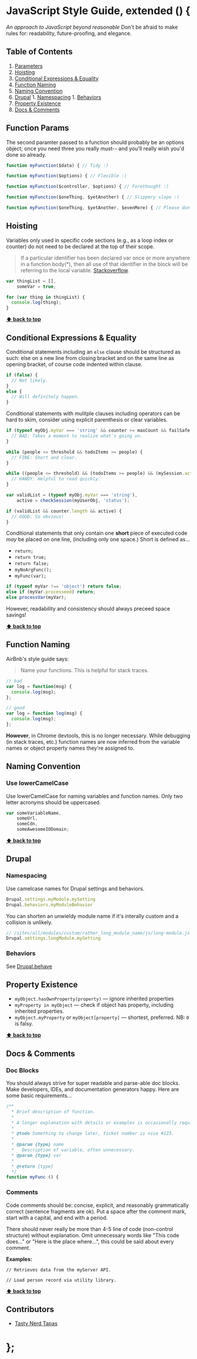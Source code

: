 # JavaScript Style Guide, extended () {

*An approach to JavaScript beyond reasonable*
Don't be afraid to make rules for: readability, future-proofing, and elegance.

## Table of Contents

  1. [Parameters](#function-params)
  1. [Hoisting](#hoisting)
  1. [Conditional Expressions & Equality](#conditional-expressions--equality)
  1. [Function Naming](#function-naming)
  1. [Naming Convention](#naming-convention)
  1. [Drupal](#drupal)
    1. [Namespacing](#namespacing)
    1. [Behaviors](#behaviors)
  1. [Property Existence](#property-existence)
  1. [Docs & Comments](#docs--comments)


## Function Params

The second paramter passed to a function should probably be an options object; once you need three you really must-- and you'll really wish you'd done so already.

```javascript
function myFunction($data) { // Tidy :)

function myFunction($options) { // Flexible :)

function myFunction($controller, $options) { // Forethought :)

function myFunction($oneThing, $yetAnother) { // Slippery slope :(

function myFunction($oneThing, $yetAnother, $evenMore) { // Please don't
```


## Hoisting

Variables only used in specific code sections (e.g., as a loop index or counter) do not need to be declared at the top of their scope.

> If a particular identifier has been declared var once or more anywhere in a function body(*), then all use of that identifier in the block will be referring to the local variable.
> [Stackoverflow](http://stackoverflow.com/a/3685090/417839).

```javascript
var thingList = [],
    someVar = true;

for (var thing in thingList) {
  console.log(thing);
}
```

**[⬆ back to top](#table-of-contents)**


## Conditional Expressions & Equality

Conditional statements including an `else` clause should be structured as such: else on a new line from closing bracket and on the same line as opening bracket, of course code indented within clause.

```javascript
if (false) {
  // Not likely.
}
else {
  // Will definitely happen.
}
```

Conditional statements with mulitple clauses including operators can be hard to skim, consider using explicit parenthesis or clear variables.

```javascript
if (typeof myObj.myVar === 'string' && counter >= maxCount && failSafe !== true) {
  // BAD: Takes a moment to realize what's going on.
}
```

```javascript
while (people <= threshold && todoItems >= people) {
  // FINE: Short and clear.
}
```

```javascript
while ((people <= threshold) && (todoItems >= people) && (mySession.active === true)) {
  // HANDY: Helpful to read quickly.
}
```

```javascript
var validList = (typeof myObj.myVar === 'string'),
    active = checkSession(myUserObj, 'status');

if (validList && counter.length && active) {
  // GOOD: So obvious!
}
```

Conditional statements that only contain one **short** piece of executed code *may* be placed on one line, (including only one space.) Short is defined as...

- `return;`
- `return true;`
- `return false;`
- `myNoArgFunc();`
- `myFunc(var);`

```javascript
if (typeof myVar !== 'object') return false;
else if (myVar.processeed) return;
else processVar(myVar);
```

However, readability and consistency should always preceed space savings!

**[⬆ back to top](#table-of-contents)**

## Function Naming

AirBnb's style guide says:

> Name your functions. This is helpful for stack traces.

```javascript
// bad
var log = function(msg) {
  console.log(msg);
};

// good
var log = function log(msg) {
  console.log(msg);
};
```

**However**, in Chrome devtools, this is no longer necessary. While debugging (in stack traces, etc.) function names are now inferred from the variable names or object property names they're assigned to.

## Naming Convention

### Use lowerCamelCase

Use lowerCamelCase for naming variables and function names. Only two letter acronyms should be uppercased.

```javascript
var someVariableName,
    someUrl,
    someCdn,
    someAwesomeIODomain;
```

**[⬆ back to top](#table-of-contents)**


## Drupal

### Namespacing
Use camelcase names for Drupal settings and behaviors.
```javascript
Drupal.settings.myModule.mySetting
Drupal.behaviors.myModuleBehavior
```

You can shorten an unwieldy module name if it's interally custom and a collision is unlikely.
```javascript
// /sites/all/modules/custom/rather_long_module_name/js/long-module.js
Drupal.settings.longModule.mySetting
```

### Behaviors
See [Drupal.behave](https://github.com/tableau-mkt/behave)


## Property Existence

- `myObject.hasOwnProperty(property)` — ignore inherited properties
- `myProperty in myObject` — check if object has property, including inherited properties.
- `myObject.myProperty` or `myObject[property]` — shortest, preferred. NB: `0` is falsy.

**[⬆ back to top](#table-of-contents)**


## Docs & Comments

### Doc Blocks
You should always strive for super readable and parse-able doc blocks. Make developers, IDEs, and documentation generators happy.  Here are some basic requirements...
```javascript
/**
  * Brief description of function.
  *
  * A longer explanation with details or examples is occasionally required.
  *
  * @todo Something to change later, ticket number is nice #123.
  *
  * @param {type} name
  *   Description of variable, often unnecessary.
  * @param {type} var
  *
  * @return {type}
  */
function myFunc () {
```

### Comments
Code comments should be: concise, explicit, and reasonably grammatically correct (sentence fragments are ok).  Put a space after the comment mark, start with a capital, and end with a period.

There should never really be more than 4-5 line of code (non-control structure) without explanation. Omit unnecessary words like "This code does..." or "Here is the place where...", this could be said about every comment.

**Examples:**

`// Retrieves data from the myServer API.`

`// Load person record via utility library.`

**[⬆ back to top](#table-of-contents)**

## Contributors

  - [Tasty Nerd Tapas](https://twitter.com/nerdtapas)

# };
